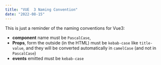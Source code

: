 ```yaml
---
title: "VUE  3 Naming Convention"
date: "2022-08-15"
---
```


This is just a reminder of the naming conventions for Vue3:

- **component** name must be `PascalCase`,
- **Props**, form the outside (in the HTML) must be `kebab-case` like `title-value`, and they will be converted automatically in `camelCase` (and not in `PascalCase`)
- **events** emitted must be `kebab-case`
